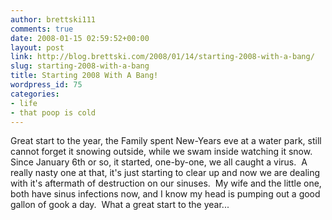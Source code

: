 ```yaml
---
author: brettski111
comments: true
date: 2008-01-15 02:59:52+00:00
layout: post
link: http://blog.brettski.com/2008/01/14/starting-2008-with-a-bang/
slug: starting-2008-with-a-bang
title: Starting 2008 With A Bang!
wordpress_id: 75
categories:
- life
- that poop is cold
---
```


Great start to the year, the Family spent New-Years eve at a water park, still cannot forget it snowing outside, while we swam inside watching it snow.   Since January 6th or so, it started, one-by-one, we all caught a virus.  A really nasty one at that, it's just starting to clear up and now we are dealing with it's aftermath of destruction on our sinuses.  My wife and the little one, both have sinus infections now, and I know my head is pumping out a good gallon of gook a day.  What a great start to the year...
